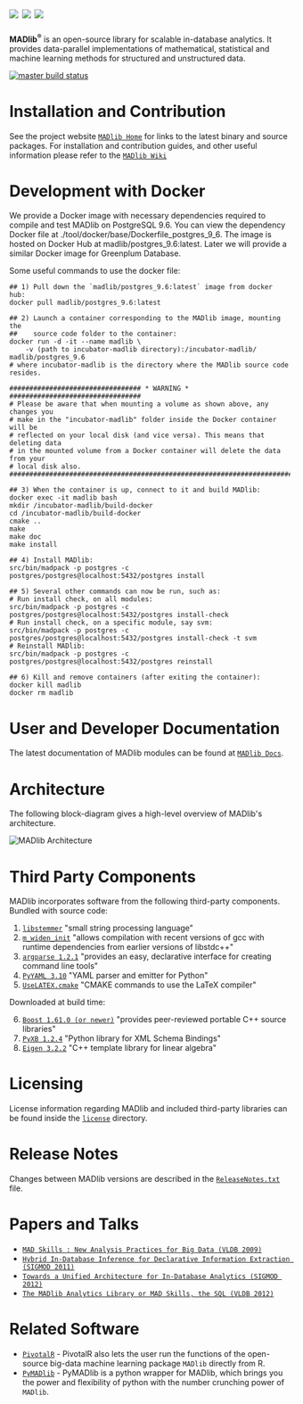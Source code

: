 ![](https://github.com/apache/incubator-madlib/blob/master/doc/imgs/magnetic-icon.png?raw=True) ![](https://github.com/apache/incubator-madlib/blob/master/doc/imgs/agile-icon.png?raw=True) ![](https://github.com/apache/incubator-madlib/blob/master/doc/imgs/deep-icon.png?raw=True)
=================================================
**MADlib<sup>&reg;</sup>** is an open-source library for scalable in-database analytics.
It provides data-parallel implementations of mathematical, statistical and
machine learning methods for structured and unstructured data.

[![master build status](https://builds.apache.org/buildStatus/icon?job=madlib-master-build&style=plastic)](https://builds.apache.org/job/madlib-master-build)


Installation and Contribution
==============================
See the project website  [`MADlib Home`](http://madlib.incubator.apache.org/) for links to the
latest binary and source packages. For installation and contribution guides,
and other useful information
please refer to the [`MADlib Wiki`](https://cwiki.apache.org/confluence/display/MADLIB/)

Development with Docker
=======================
We provide a Docker image with necessary dependencies required to compile and test MADlib on PostgreSQL 9.6. You can view the dependency Docker file at ./tool/docker/base/Dockerfile_postgres_9_6. The image is hosted on Docker Hub at madlib/postgres_9.6:latest. Later we will provide a similar Docker image for Greenplum Database.

Some useful commands to use the docker file:

```
## 1) Pull down the `madlib/postgres_9.6:latest` image from docker hub:
docker pull madlib/postgres_9.6:latest

## 2) Launch a container corresponding to the MADlib image, mounting the
##    source code folder to the container:
docker run -d -it --name madlib \
    -v (path to incubator-madlib directory):/incubator-madlib/ madlib/postgres_9.6
# where incubator-madlib is the directory where the MADlib source code resides.

################################# * WARNING * #################################
# Please be aware that when mounting a volume as shown above, any changes you
# make in the "incubator-madlib" folder inside the Docker container will be
# reflected on your local disk (and vice versa). This means that deleting data
# in the mounted volume from a Docker container will delete the data from your
# local disk also.
###############################################################################

## 3) When the container is up, connect to it and build MADlib:
docker exec -it madlib bash
mkdir /incubator-madlib/build-docker
cd /incubator-madlib/build-docker
cmake ..
make
make doc
make install

## 4) Install MADlib:
src/bin/madpack -p postgres -c postgres/postgres@localhost:5432/postgres install

## 5) Several other commands can now be run, such as:
# Run install check, on all modules:
src/bin/madpack -p postgres -c postgres/postgres@localhost:5432/postgres install-check
# Run install check, on a specific module, say svm:
src/bin/madpack -p postgres -c postgres/postgres@localhost:5432/postgres install-check -t svm
# Reinstall MADlib:
src/bin/madpack -p postgres -c postgres/postgres@localhost:5432/postgres reinstall

## 6) Kill and remove containers (after exiting the container):
docker kill madlib
docker rm madlib
```

User and Developer Documentation
==================================
The latest documentation of MADlib modules can be found at [`MADlib
Docs`](http://madlib.incubator.apache.org/docs/latest/index.html).


Architecture
=============
The following block-diagram gives a high-level overview of MADlib's
architecture.


![MADlib Architecture](https://github.com/apache/incubator-madlib/blob/master/doc/imgs/architecture.png?raw=True)


Third Party Components
======================
MADlib incorporates software from the following third-party components.  Bundled with source code:

1. [`libstemmer`](http://snowballstem.org/) "small string processing language"
2. [`m_widen_init`](https://github.com/apache/incubator-madlib/blob/master/licenses/third_party/_M_widen_init.txt) "allows compilation with recent versions of gcc with runtime dependencies from earlier versions of libstdc++"
3. [`argparse 1.2.1`](http://code.google.com/p/argparse/) "provides an easy, declarative interface for creating command line tools"
4. [`PyYAML 3.10`](http://pyyaml.org/wiki/PyYAML) "YAML parser and emitter for Python"
5. [`UseLATEX.cmake`](https://github.com/kmorel/UseLATEX/blob/master/UseLATEX.cmake) "CMAKE commands to use the LaTeX compiler"

Downloaded at build time:

6. [`Boost 1.61.0 (or newer)`](http://www.boost.org/) "provides peer-reviewed portable C++ source libraries"
7. [`PyXB 1.2.4`](http://pyxb.sourceforge.net/) "Python library for XML Schema Bindings"
8. [`Eigen 3.2.2`](http://eigen.tuxfamily.org/index.php?title=Main_Page) "C++ template library for linear algebra"

Licensing
==========
License information regarding MADlib and included third-party libraries can be
found inside the [`license`](https://github.com/apache/incubator-madlib/blob/master/licenses) directory.

Release Notes
=============
Changes between MADlib versions are described in the
[`ReleaseNotes.txt`](https://github.com/apache/incubator-madlib/blob/master/RELEASE_NOTES) file.

Papers and Talks
=================
* [`MAD Skills : New Analysis Practices for Big Data (VLDB 2009)`](http://db.cs.berkeley.edu/papers/vldb09-madskills.pdf)
* [`Hybrid In-Database Inference for Declarative Information Extraction (SIGMOD 2011)`](https://amplab.cs.berkeley.edu/publication/hybrid-in-database-inference-for-declarative-information-extraction/)
* [`Towards a Unified Architecture for In-Database Analytics (SIGMOD 2012)`](http://www.cs.stanford.edu/~chrismre/papers/bismarck-full.pdf)
* [`The MADlib Analytics Library or MAD Skills, the SQL (VLDB 2012)`](http://www.eecs.berkeley.edu/Pubs/TechRpts/2012/EECS-2012-38.html)


Related Software
=================
* [`PivotalR`](https://github.com/pivotalsoftware/PivotalR) - PivotalR also
lets the user run the functions of the open-source big-data machine learning
package `MADlib` directly from R.
* [`PyMADlib`](https://github.com/pivotalsoftware/pymadlib) - PyMADlib is a python
wrapper for MADlib, which brings you the power and flexibility of python
with the number crunching power of `MADlib`.
